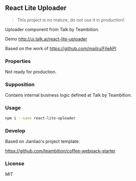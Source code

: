 
React Lite Uploader
----

> This project is no mature, do not use it in production!

Uploader component from Talk by Teambition.

Demo http://ui.talk.ai/react-lite-uploader

Based on the work of https://github.com/mailru/FileAPI

### Properties

Not ready for production.

### Supposition

Contains internal business logic defined at Talk by Teambition.

### Usage

```bash
npm i --save react-lite-uploader
```

### Develop

Based on Jianliao's project template:

https://github.com/teambition/coffee-webpack-starter

### License

MIT
